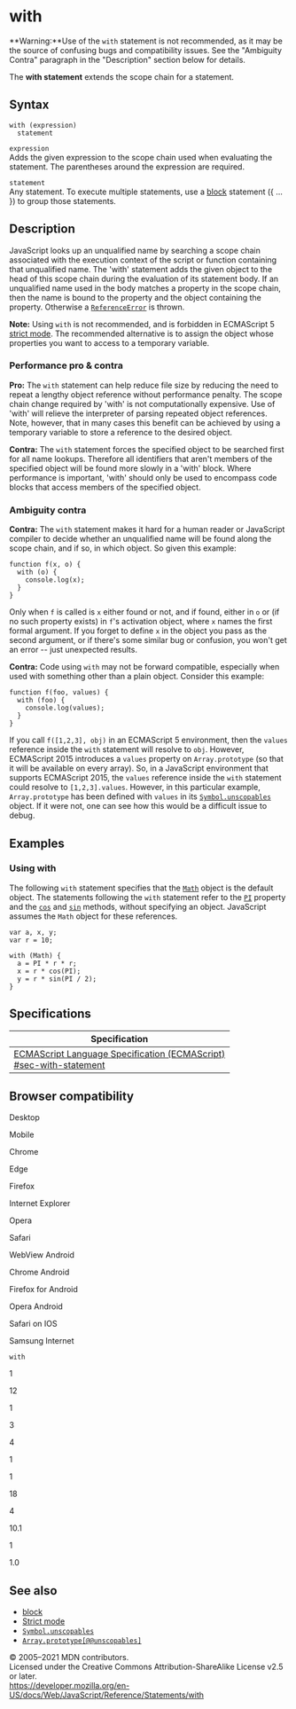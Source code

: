 # with

**Warning:**Use of the `with` statement is not recommended, as it may be the source of confusing bugs and compatibility issues. See the "Ambiguity Contra" paragraph in the "Description" section below for details.

The **with statement** extends the scope chain for a statement.

## Syntax

    with (expression)
      statement

`expression`  
Adds the given expression to the scope chain used when evaluating the statement. The parentheses around the expression are required.

`statement`  
Any statement. To execute multiple statements, use a [block](block) statement ({ ... }) to group those statements.

## Description

JavaScript looks up an unqualified name by searching a scope chain associated with the execution context of the script or function containing that unqualified name. The 'with' statement adds the given object to the head of this scope chain during the evaluation of its statement body. If an unqualified name used in the body matches a property in the scope chain, then the name is bound to the property and the object containing the property. Otherwise a [`ReferenceError`](../global_objects/referenceerror) is thrown.

**Note:** Using `with` is not recommended, and is forbidden in ECMAScript 5 [strict mode](../strict_mode). The recommended alternative is to assign the object whose properties you want to access to a temporary variable.

### Performance pro & contra

**Pro:** The `with` statement can help reduce file size by reducing the need to repeat a lengthy object reference without performance penalty. The scope chain change required by 'with' is not computationally expensive. Use of 'with' will relieve the interpreter of parsing repeated object references. Note, however, that in many cases this benefit can be achieved by using a temporary variable to store a reference to the desired object.

**Contra:** The `with` statement forces the specified object to be searched first for all name lookups. Therefore all identifiers that aren't members of the specified object will be found more slowly in a 'with' block. Where performance is important, 'with' should only be used to encompass code blocks that access members of the specified object.

### Ambiguity contra

**Contra:** The `with` statement makes it hard for a human reader or JavaScript compiler to decide whether an unqualified name will be found along the scope chain, and if so, in which object. So given this example:

    function f(x, o) {
      with (o) {
        console.log(x);
      }
    }

Only when `f` is called is `x` either found or not, and if found, either in `o` or (if no such property exists) in `f`'s activation object, where `x` names the first formal argument. If you forget to define `x` in the object you pass as the second argument, or if there's some similar bug or confusion, you won't get an error -- just unexpected results.

**Contra:** Code using `with` may not be forward compatible, especially when used with something other than a plain object. Consider this example:

    function f(foo, values) {
      with (foo) {
        console.log(values);
      }
    }

If you call `f([1,2,3], obj)` in an ECMAScript 5 environment, then the `values` reference inside the `with` statement will resolve to `obj`. However, ECMAScript 2015 introduces a `values` property on <span class="page-not-created">`Array.prototype`</span> (so that it will be available on every array). So, in a JavaScript environment that supports ECMAScript 2015, the `values` reference inside the `with` statement could resolve to `[1,2,3].values`. However, in this particular example, <span class="page-not-created">`Array.prototype`</span> has been defined with `values` in its [`Symbol.unscopables`](../global_objects/symbol/unscopables) object. If it were not, one can see how this would be a difficult issue to debug.

## Examples

### Using with

The following `with` statement specifies that the [`Math`](../global_objects/math) object is the default object. The statements following the `with` statement refer to the [`PI`](../global_objects/math/pi) property and the [`cos`](../global_objects/math/cos) and [`sin`](../global_objects/math/sin) methods, without specifying an object. JavaScript assumes the `Math` object for these references.

    var a, x, y;
    var r = 10;

    with (Math) {
      a = PI * r * r;
      x = r * cos(PI);
      y = r * sin(PI / 2);
    }

## Specifications

<table><thead><tr class="header"><th>Specification</th></tr></thead><tbody><tr class="odd"><td><a href="https://tc39.es/ecma262/#sec-with-statement">ECMAScript Language Specification (ECMAScript)<br />
<span class="small">#sec-with-statement</span></a></td></tr></tbody></table>

## Browser compatibility

Desktop

Mobile

Chrome

Edge

Firefox

Internet Explorer

Opera

Safari

WebView Android

Chrome Android

Firefox for Android

Opera Android

Safari on IOS

Samsung Internet

`with`

1

12

1

3

4

1

1

18

4

10.1

1

1.0

## See also

-   [block](block)
-   [Strict mode](../strict_mode)
-   [`Symbol.unscopables`](../global_objects/symbol/unscopables)
-   [`Array.prototype[@@unscopables]`](../global_objects/array/@@unscopables)

© 2005–2021 MDN contributors.  
Licensed under the Creative Commons Attribution-ShareAlike License v2.5 or later.  
<a href="https://developer.mozilla.org/en-US/docs/Web/JavaScript/Reference/Statements/with" class="_attribution-link">https://developer.mozilla.org/en-US/docs/Web/JavaScript/Reference/Statements/with</a>
